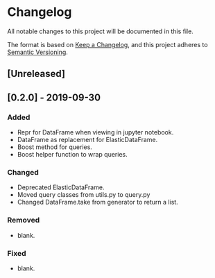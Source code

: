 # Changelog

All notable changes to this project will be documented in this file.

The format is based on [Keep a Changelog](https://keepachangelog.com/en/1.0.0/),
and this project adheres to [Semantic Versioning](https://semver.org/spec/v2.0.0.html).

## [Unreleased]

## [0.2.0] - 2019-09-30

### Added

- Repr for DataFrame when viewing in jupyter notebook.
- DataFrame as replacement for ElasticDataFrame.
- Boost method for queries.
- Boost helper function to wrap queries.

### Changed

- Deprecated ElasticDataFrame.
- Moved query classes from utils.py to query.py
- Changed DataFrame.take from generator to return a list.

### Removed

- blank.

### Fixed

- blank.
